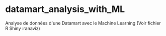 # datamart_analysis_with_ML
Analyse de données d'une Datamart avec le Machine Learning (Voir fichier R Shiny :ranaviz) 
